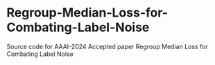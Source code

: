 # Regroup-Median-Loss-for-Combating-Label-Noise
Source code for AAAI-2024 Accepted paper Regroup Median Loss for Combating Label Noise
